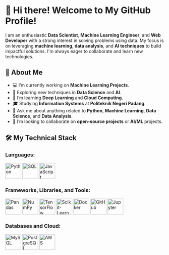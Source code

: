 # 👋 Hi there! Welcome to My GitHub Profile!

I am an enthusiastic **Data Scientist**, **Machine Learning Engineer**, and **Web Developer** with a strong interest in solving problems using data. My focus is on leveraging **machine learning**, **data analysis**, and **AI techniques** to build impactful solutions. I'm always eager to collaborate and learn new technologies.

## 🚀 About Me
- 💻 I’m currently working on **Machine Learning Projects**.
- 🔭 Exploring new techniques in **Data Science** and **AI**.
- 🌱 I’m learning **Deep Learning** and **Cloud Computing**.
- 🎓 Studying **Information Systems** at **Politeknik Negeri Padang**.
- 💬 Ask me about anything related to **Python**, **Machine Learning**, **Data Science**, and **Data Analysis**.
- 👯 I’m looking to collaborate on **open-source projects** or **AI/ML** projects.

## 🛠️ My Technical Stack
### Languages:
<p align="left">
    <img src="https://cdn.jsdelivr.net/gh/devicons/devicon/icons/python/python-original.svg" width="50" height="50" alt="Python" />
    <img src="https://cdn.jsdelivr.net/gh/devicons/devicon/icons/sql/sql-original.svg" width="50" height="50" alt="SQL" />
    <img src="https://cdn.jsdelivr.net/gh/devicons/devicon/icons/javascript/javascript-original.svg" width="50" height="50" alt="JavaScript" />
</p>

### Frameworks, Libraries, and Tools:
<p align="left">
    <img src="https://cdn.jsdelivr.net/gh/devicons/devicon/icons/pandas/pandas-original.svg" width="50" height="50" alt="Pandas" />
    <img src="https://cdn.jsdelivr.net/gh/devicons/devicon/icons/numpy/numpy-original.svg" width="50" height="50" alt="NumPy" />
    <img src="https://cdn.jsdelivr.net/gh/devicons/devicon/icons/tensorflow/tensorflow-original.svg" width="50" height="50" alt="TensorFlow" />
    <img src="https://cdn.jsdelivr.net/gh/devicons/devicon/icons/scikit-learn/scikit-learn-original.svg" width="50" height="50" alt="Scikit-Learn" />
    <img src="https://cdn.jsdelivr.net/gh/devicons/devicon/icons/docker/docker-original.svg" width="50" height="50" alt="Docker" />
    <img src="https://cdn.jsdelivr.net/gh/devicons/devicon/icons/github/github-original.svg" width="50" height="50" alt="GitHub" />
    <img src="https://cdn.jsdelivr.net/gh/devicons/devicon/icons/jupyter/jupyter-original.svg" width="50" height="50" alt="Jupyter" />
</p>

### Databases and Cloud:
<p align="left">
    <img src="https://cdn.jsdelivr.net/gh/devicons/devicon/icons/mysql/mysql-original.svg" width="50" height="50" alt="MySQL" />
    <img src="https://cdn.jsdelivr.net/gh/devicons/devicon/icons/postgresql/postgresql-original.svg" width="50" height="50" alt="PostgreSQL" />
    <img src="https://cdn.jsdelivr.net/gh/devicons/devicon/icons/amazonwebservices/amazonwebservices-original.svg" width="50" height="50" alt="AWS" />
</p>
